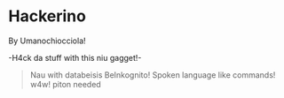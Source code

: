 # Hackerino
By Umanochiocciola!


-H4ck da stuff with this niu gagget!-
>Nau with databeisis
>BeInkognito!
>Spoken language like commands!
>w4w!
>piton needed
